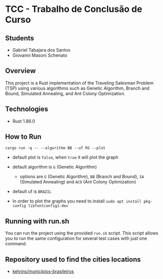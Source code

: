 # TCC - Trabalho de Conclusão de Curso

## Students 
- Gabriel Tabajara dos Santos
- Giovanni Masoni Schenato

## Overview
This project is a Rust implementation of the Traveling Salesman Problem (TSP) using various algorithms such as Genetic Algorithm, Branch and Bound, Simulated Annealing, and Ant Colony Optimization.

## Technologies

- Rust 1.86.0

## How to Run

`cargo run -q -- --algorithm BB --uf RS --plot`

- default plot is `false`, when `true` it will plot the graph
- default algorithm is `G` (Genetic Algorithm)
  - options are `G` (Genetic Algorithm), `BB` (Branch and Bound), `SA` (Simulated Annealing) and `ACO` (Ant Colony Optimization)
- default uf is `BRAZIL`

- In order to plot the graphs you need to install `sudo apt install pkg-config libfontconfig1-dev`

## Running with run.sh

You can run the project using the provided `run.sh` script. This script allows you to run the same configuration for several test cases with just one command.

## Repository used to find the cities locations

- [kelvins/municipios-brasileiros](https://github.com/kelvins/municipios-brasileiros)